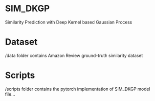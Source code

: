 # SIM_DKGP
Similarity Prediction with Deep Kernel based Gaussian Process

# Dataset
/data folder contains Amazon Review ground-truth similarity dataset

# Scripts
/scripts folder contains the pytorch implementation of SIM_DKGP model file...
